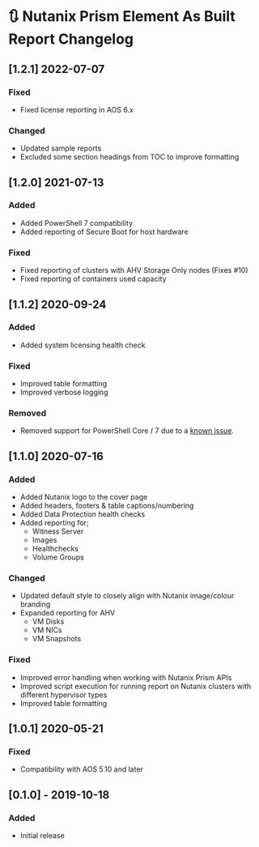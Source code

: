 # :arrows_clockwise: Nutanix Prism Element As Built Report Changelog

## [1.2.1] 2022-07-07
### Fixed
- Fixed license reporting in AOS 6.x
### Changed
- Updated sample reports
- Excluded some section headings from TOC to improve formatting

## [1.2.0] 2021-07-13

### Added
- Added PowerShell 7 compatibility
- Added reporting of Secure Boot for host hardware
### Fixed
- Fixed reporting of clusters with AHV Storage Only nodes (Fixes #10)
- Fixed reporting of containers used capacity

## [1.1.2] 2020-09-24
### Added
- Added system licensing health check

### Fixed
- Improved table formatting
- Improved verbose logging

### Removed
- Removed support for PowerShell Core / 7 due to a [known issue](https://github.com/PowerShell/PowerShell/issues/12993).

## [1.1.0] 2020-07-16
### Added
- Added Nutanix logo to the cover page
- Added headers, footers & table captions/numbering
- Added Data Protection health checks
- Added reporting for;
    - Witness Server
    - Images
    - Healthchecks
    - Volume Groups

### Changed
- Updated default style to closely align with Nutanix image/colour branding
- Expanded reporting for AHV
    - VM Disks
    - VM NICs
    - VM Snapshots

### Fixed
- Improved error handling when working with Nutanix Prism APIs
- Improved script execution for running report on Nutanix clusters with different hypervisor types
- Improved table formatting

## [1.0.1] 2020-05-21
### Fixed
- Compatibility with AOS 5.10 and later

## [0.1.0] - 2019-10-18
### Added
- Initial release